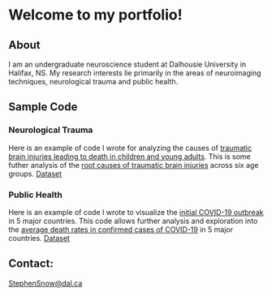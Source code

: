 # Welcome to my portfolio!


## About #
I am an undergraduate neuroscience student at Dalhousie University in Halifax, NS. My research interests lie primarily in the areas of neuroimaging techniques, neurological trauma and public health.

## Sample Code

### Neurological Trauma
Here is an example of code I wrote for analyzing the causes of [traumatic brain injuries leading to death in children and young adults](2020-10-29-230913.ipynb). This is some futher analysis of the [root causes of traumatic brain injuries]() across six age groups. [Dataset](https://www.kaggle.com/jessemostipak/traumatic-brain-injury-tbi)


### Public Health
Here is an example of code I wrote to visualize the [initial COVID-19 outbreak](Covid0.ipynb) in 5 major countries. This code allows further analysis and exploration into the [average death rates in confirmed cases of COVID-19](Covid2.md) in 5 major countries. [Dataset](https://www.kaggle.com/ashudata/covid19dataset)  




## Contact:
[StephenSnow@dal.ca](mailto:stephensnow@dal.ca)


